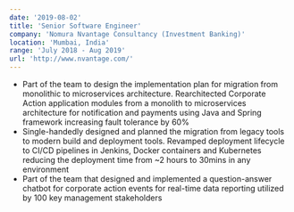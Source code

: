 ```yaml
---
date: '2019-08-02'
title: 'Senior Software Engineer'
company: 'Nomura Nvantage Consultancy (Investment Banking)'
location: 'Mumbai, India'
range: 'July 2018 - Aug 2019'
url: 'http://www.nvantage.com/'
---
```


- Part of the team to design the implementation plan for migration from monolithic to microservices architecture. Rearchitected Corporate Action application modules from a monolith to microservices architecture for notification and payments using Java and Spring framework increasing fault tolerance by 60%
- Single-handedly designed and planned the migration from legacy tools to modern build and deployment tools. Revamped deployment lifecycle to CI/CD pipelines in Jenkins, Docker containers and Kubernetes reducing the deployment time from ~2 hours to 30mins in any environment
- Part of the team that designed and implemented a question-answer chatbot for corporate action events for real-time data reporting utilized by 100 key management stakeholders
